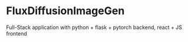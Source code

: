# FluxDiffusionImageGen
Full-Stack application with python + flask + pytorch backend, react + JS frontend
